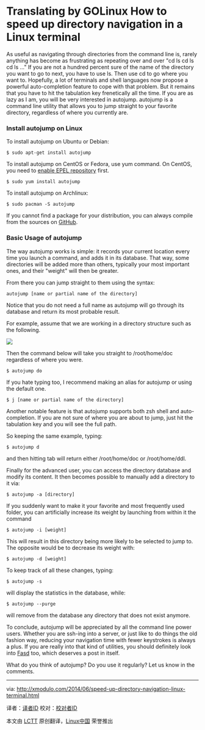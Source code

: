 Translating by GOLinux
How to speed up directory navigation in a Linux terminal
================================================================================
As useful as navigating through directories from the command line is, rarely anything has become as frustrating as repeating over and over "cd ls cd ls cd ls ..." If you are not a hundred percent sure of the name of the directory you want to go to next, you have to use ls. Then use cd to go where you want to. Hopefully, a lot of terminals and shell languages now propose a powerful auto-completion feature to cope with that problem. But it remains that you have to hit the tabulation key frenetically all the time. If you are as lazy as I am, you will be very interested in autojump. autojump is a command line utility that allows you to jump straight to your favorite directory, regardless of where you currently are.

### Install autojump on Linux ###

To install autojump on Ubuntu or Debian:

    $ sudo apt-get install autojump

To install autojump on CentOS or Fedora, use yum command. On CentOS, you need to [enable EPEL repository][1] first.

    $ sudo yum install autojump

To install autojump on Archlinux:

    $ sudo pacman -S autojump

If you cannot find a package for your distribution, you can always compile from the sources on [GitHub][2].

### Basic Usage of autojump ###

The way autojump works is simple: it records your current location every time you launch a command, and adds it in its database. That way, some directories will be added more than others, typically your most important ones, and their "weight" will then be greater.

From there you can jump straight to them using the syntax:

    autojump [name or partial name of the directory]

Notice that you do not need a full name as autojump will go through its database and return its most probable result.

For example, assume that we are working in a directory structure such as the following.

![](https://farm4.staticflickr.com/3921/14276240117_9f56b42fec_z.jpg)

Then the command below will take you straight to /root/home/doc regardless of where you were.

    $ autojump do

If you hate typing too, I recommend making an alias for autojump or using the default one.

    $ j [name or partial name of the directory]

Another notable feature is that autojump supports both zsh shell and auto-completion. If you are not sure of where you are about to jump, just hit the tabulation key and you will see the full path.

So keeping the same example, typing:

    $ autojump d

and then hitting tab will return either /root/home/doc or /root/home/ddl.

Finally for the advanced user, you can access the directory database and modify its content. It then becomes possible to manually add a directory to it via:

    $ autojump -a [directory]

If you suddenly want to make it your favorite and most frequently used folder, you can artificially increase its weight by launching from within it the command

    $ autojump -i [weight]

This will result in this directory being more likely to be selected to jump to. The opposite would be to decrease its weight with:

    $ autojump -d [weight]

To keep track of all these changes, typing:

    $ autojump -s

will display the statistics in the database, while:

    $ autojump --purge

will remove from the database any directory that does not exist anymore.

To conclude, autojump will be appreciated by all the command line power users. Whether you are ssh-ing into a server, or just like to do things the old fashion way, reducing your navigation time with fewer keystrokes is always a plus. If you are really into that kind of utilities, you should definitely look into [Fasd][3] too, which deserves a post in itself.

What do you think of autojump? Do you use it regularly? Let us know in the comments.

--------------------------------------------------------------------------------

via: http://xmodulo.com/2014/06/speed-up-directory-navigation-linux-terminal.html

译者：[译者ID](https://github.com/译者ID) 校对：[校对者ID](https://github.com/校对者ID)

本文由 [LCTT](https://github.com/LCTT/TranslateProject) 原创翻译，[Linux中国](http://linux.cn/) 荣誉推出

[1]:http://xmodulo.com/2013/03/how-to-set-up-epel-repository-on-centos.html
[2]:https://github.com/joelthelion/autojump
[3]:https://github.com/clvv/fasd
